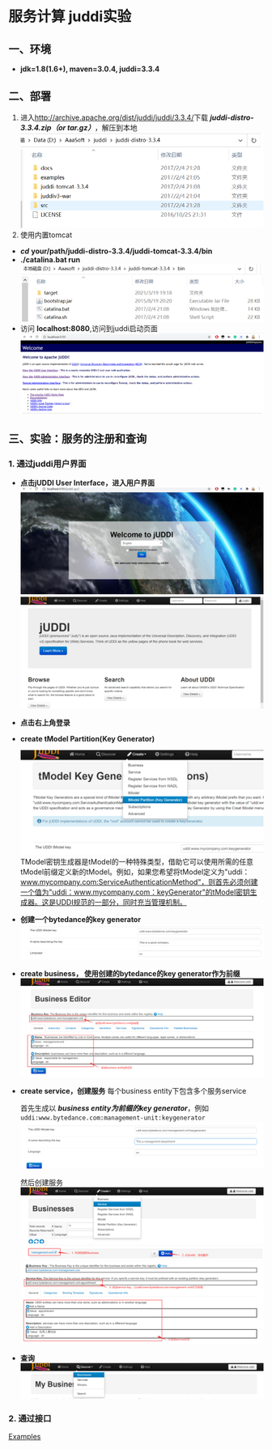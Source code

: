 # 服务计算 juddi实验
## 一、环境
- __jdk=1.8(1.6+), maven=3.0.4, juddi=3.3.4__
## 二、部署
1.  进入<http://archive.apache.org/dist/juddi/juddi/3.3.4/>下载 ___juddi-distro-3.3.4.zip（or tar.gz）___，解压到本地 
   ![juddi解压内容](/res/img/juddi解压内容.png)
2.  使用内置tomcat
   - ___cd___ __your/path/juddi-distro-3.3.4/juddi-tomcat-3.3.4/bin__
   - __./catalina.bat run__
   ![tomcat路径](/res/img/tomcat_path.png)
   - 访问 __localhost:8080__,访问到juddi启动页面
   ![juddi启动页面](/res/img/juddi启动页面.png)

## 三、实验：服务的注册和查询
### 1. 通过juddi用户界面
- __点击jUDDI User Interface，进入用户界面__
  ![welcome-page](./res/img/welcome-to-juddi.jpg) 
  ![home-page](./res/img/juddi-home-page.png)
- __点击右上角登录__
- __create tModel Partition(Key Generator)__
  
  ![tModel-partition-location](./res/img/key-generator-location.png)
  TModel密钥生成器是tModel的一种特殊类型，借助它可以使用所需的任意tModel前缀定义新的tModel。例如，如果您希望将tModel定义为"uddi：www.mycompany.com:ServiceAuthenticationMethod"，则首先必须创建一个值为"uddi：www.mycompany.com：keyGenerator"的tModel密钥生成器。这是UDDI规范的一部分，同时充当管理机制。
- __创建一个bytedance的key generator__
  ![bytedance](res/img/bytedance-key-generator.png)
- __create business， 使用创建的bytedance的key generator作为前缀__
  ![business-editor](./res/img/business-editor.png)
- __create service，创建服务__
  每个business entity下包含多个服务service

   首先生成以 ___business entity为前缀的key generator___，例如`uddi:www.bytedance.com:management-unit:keygenerator`
  ![management-unit-key-generator](./res/img/management-unit-key-generator.png)
  
  然后创建服务
  ![create-service-location](res/img/create-service-location.png)
  ![add-service](./res/img/add-service.png)
  ![service-editor](./res/img/service-editor.png)
- __查询__
  ![browse-location](./res/img/browse-location.png)
### 2. 通过接口
[Examples](examples/)